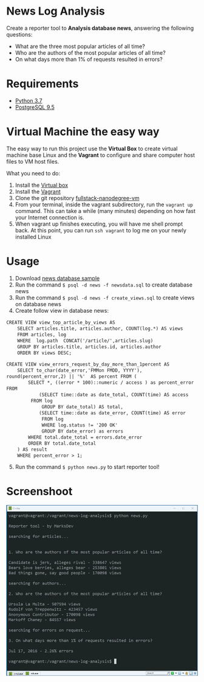 # News Log Analysis
Create a reporter tool to **Analysis database news**, answering the following questions:
- What are the three most popular articles of all time?
- Who are the authors of the most popular articles of all time?
- On what days more than 1% of requests resulted in errors? 

# Requirements
- [Python 3.7](https://www.python.org/downloads/)
- [PostgreSQL 9.5](https://www.postgresql.org/download/)

# Virtual Machine the easy way

The easy way to run this project use the **Virtual Box** to create virtual machine base Linux and the **Vagrant** to configure and share computer host files to VM host files.

What you need to do:

1. Install the [Virtual box](https://www.virtualbox.org/wiki/Downloads)
1. Install the [Vagrant ](https://www.vagrantup.com/downloads.html)
1. Clone the git repository [fullstack-nanodegree-vm](https://github.com/udacity/fullstack-nanodegree-vm)
1. From your terminal, inside the vagrant subdirectory, run the `vagrant up` command. This can take a while (many minutes) depending on how fast your Internet connection is.
1. When vagrant up finishes executing, you will have me shell prompt back. At this point, you can run `ssh vagrant` to log me on your newly installed Linux


# Usage
   
1. Download [news database sample](https://d17h27t6h515a5.cloudfront.net/topher/2016/August/57b5f748_newsdata/newsdata.zip)
2. Run the command  `$ psql -d news -f newsdata.sql` to create database news 
3. Run the command  `$ psql -d news -f create_views.sql` to create views on database news
4. Create follow view in database news:
```
CREATE VIEW view_top_article_by_views AS
	SELECT articles.title, articles.author, COUNT(log.*) AS views
	FROM articles, log
	WHERE  log.path  CONCAT('/article/',articles.slug)
	GROUP BY articles.title, articles.id, articles.author 
	ORDER BY views DESC;
```
```
CREATE VIEW view_errors_request_by_day_more_than_1percent AS
	SELECT to_char(date_error,'FMMon FMDD, YYYY'), round(percent_error,2) || '%'  AS percent FROM ( 
		SELECT *, ((error * 100)::numeric / access ) as percent_error FROM 
			(SELECT time::date as date_total, COUNT(time) AS access 
		 FROM log
			 GROUP BY date_total) AS total,
			(SELECT time::date as date_error, COUNT(time) AS error
			 FROM log
			 WHERE log.status != '200 OK'
			 GROUP BY date_error) as errors 
		WHERE total.date_total = errors.date_error 
		ORDER BY total.date_total
	) AS result
	WHERE percent_error > 1;
```
5. Run the command `$ python news.py` to start reporter tool!     

# Screenshoot

![](https://github.com/denmarksdev/news-log-analysis/blob/master/screenshot.JPG?raw=true "Optional Reporter tool")
